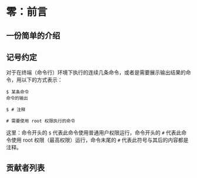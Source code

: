 # 零：前言

## 一份简单的介绍



## 记号约定

对于在终端（命令行）环境下执行的连续几条命令，或者是需要展示输出结果的命令，用以下的方式表示：

```shell
$ 某条命令
命令的输出

$ # 注释

# 需要使用 root 权限执行的命令
```

这里：命令开头的 `$` 代表此命令使用普通用户权限运行，命令开头的 `#` 代表此命令使用 root 权限（最高权限）运行，命令末尾的 `#` 代表此符号与其后的内容都是注释。

## 贡献者列表

